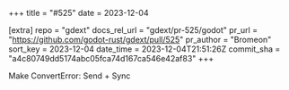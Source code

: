 +++
title = "#525"
date = 2023-12-04

[extra]
repo = "gdext"
docs_rel_url = "gdext/pr-525/godot"
pr_url = "https://github.com/godot-rust/gdext/pull/525"
pr_author = "Bromeon"
sort_key = 2023-12-04
date_time = 2023-12-04T21:51:26Z
commit_sha = "a4c80749dd5174abc05fca74d167ca546e42af83"
+++

Make ConvertError: Send + Sync
